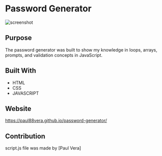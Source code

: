 # Password Generator

![screenshot]()

## Purpose
The password generator was built to show my knowledge in loops, arrays, prompts, and validation concepts in JavaScript.

## Built With
* HTML
* CSS
* JAVASCRIPT

## Website
https://paul88vera.github.io/password-generator/

## Contribution
script.js file was made by [Paul Vera]